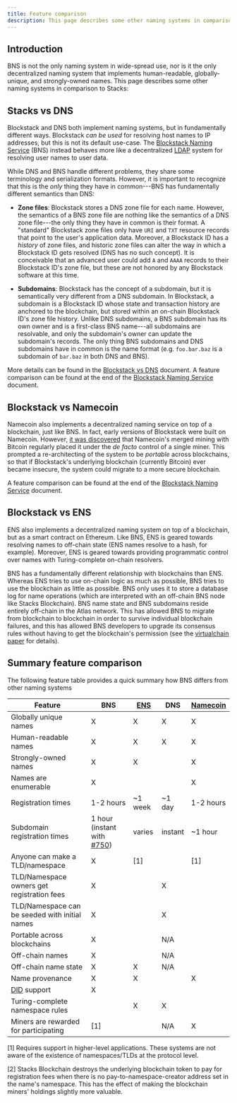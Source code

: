 ```yaml
---
title: Feature comparison
description: This page describes some other naming systems in comparison to Stacks.
---
```


## Introduction

BNS is not the only naming system in wide-spread use, nor is it the only
decentralized naming system that implements human-readable, globally-unique, and
strongly-owned names. This page describes some other naming systems in
comparison to Stacks:

## Stacks vs DNS

Blockstack and DNS both implement naming systems, but in fundamentally
different ways. Blockstack _can be used_ for resolving host names to IP
addresses, but this is not its default use-case. The [Blockstack Naming
Service](/core/naming/introduction) (BNS) instead behaves
more like a decentralized
[LDAP](https://en.wikipedia.org/wiki/Lightweight_Directory_Access_Protocol) system for
resolving user names to user data.

While DNS and BNS handle different problems, they share some terminology and
serialization formats. However, it is important to recognize that this is the
_only_ thing they have in common---BNS has fundamentally different semantics
than DNS:

- **Zone files**: Blockstack stores a DNS zone file for each name. However,
  the semantics of a BNS zone file are nothing like the semantics of a DNS zone
  file---the only thing they have in common is their format.
  A "standard" Blockstack zone files only have `URI` and `TXT` resource records
  that point to the user's application data. Moreover, a Blockstack ID has a
  _history_ of zone files, and historic zone files can alter the way in which a
  Blockstack ID gets resolved (DNS has no such concept). It is conceivable that an advanced
  user could add `A` and `AAAA` records to their Blockstack ID's zone file,
  but these are not honored by any Blockstack software at this time.

- **Subdomains**: Blockstack has the concept of a subdomain, but it is
  semantically very different from a DNS subdomain. In Blockstack, a subdomain
  is a Blockstack ID whose state and transaction history are anchored to the
  blockchain, but stored within an on-chain Blockstack ID's zone file history.
  Unlike DNS subdomains, a BNS subdomain has
  its own owner and is a first-class BNS name---all subdomains are resolvable,
  and only the subdomain's owner can update the subdomain's records. The only thing BNS subdomains and DNS
  subdomains have in common is the name format (e.g. `foo.bar.baz` is a subdomain
  of `bar.baz` in both DNS and BNS).

More details can be found in the [Blockstack vs
DNS](/core/naming/comparison) document. A feature
comparison can be found at the end of the [Blockstack Naming
Service](/core/naming/introduction) document.

## Blockstack vs Namecoin

Namecoin also implements a decentralized naming service on top of a blockchain,
just like BNS. In fact, early versions of Blockstack were built on Namecoin.
However, [it was discovered](https://www.usenix.org/node/196209) that Namecoin's
merged mining with Bitcoin regularly placed it under the _de facto_ control of a single
miner. This prompted a re-architecting of the system to be _portable_ across
blockchains, so that if Blockstack's underlying blockchain (currently Bitcoin)
ever became insecure, the system could migrate to a more secure blockchain.

A feature comparison can be found at the end of the [Blockstack Naming
Service](/core/naming/introduction) document.

## Blockstack vs ENS

ENS also implements a decentralized naming system on top of a blockchain, but as
a smart contract on Ethereum. Like BNS, ENS is geared towards resolving names
to off-chain state (ENS names resolve to a hash, for example). Moreover, ENS is
geared towards providing programmatic control over names with Turing-complete
on-chain resolvers.

BNS has a fundamentally different relationship with blockchains than ENS.
Whereas ENS tries to use on-chain logic as much as possible, BNS
tries to use the blockchain as little as possible. BNS only uses it to store a
database log for name operations (which are interpreted with an off-chain BNS
node like Stacks Blockchain). BNS name state and BNS subdomains reside entirely
off-chain in the Atlas network. This has allowed BNS to migrate from blockchain
to blockchain in order to survive individual blockchain failures, and this has
allowed BNS developers to upgrade its consensus rules without having to get the
blockchain's permission (see the [virtualchain
paper](https://blockstack.org/virtualchain.pdf) for details).

## Summary feature comparison

The following feature table provides a quick summary how BNS differs from other naming systems

| Feature                                        | BNS                                                                                    | [ENS](https://ens.domains/) | DNS     | [Namecoin](https://namecoin.org/) |
| ---------------------------------------------- | -------------------------------------------------------------------------------------- | --------------------------- | ------- | --------------------------------- |
| Globally unique names                          | X                                                                                      | X                           | X       | X                                 |
| Human-readable names                           | X                                                                                      | X                           | X       | X                                 |
| Strongly-owned names                           | X                                                                                      | X                           |         | X                                 |
| Names are enumerable                           | X                                                                                      |                             |         | X                                 |
| Registration times                             | 1-2 hours                                                                              | ~1 week                     | ~1 day  | 1-2 hours                         |
| Subdomain registration times                   | 1 hour (instant with [#750](https://github.com/blockstack/blockstack-core/issues/750)) | varies                      | instant | ~1 hour                           |
| Anyone can make a TLD/namespace                | X                                                                                      | [1]                         |         | [1]                               |
| TLD/Namespace owners get registration fees     | X                                                                                      |                             | X       |                                   |
| TLD/Namespace can be seeded with initial names | X                                                                                      |                             | X       |                                   |
| Portable across blockchains                    | X                                                                                      |                             | N/A     |                                   |
| Off-chain names                                | X                                                                                      |                             | N/A     |                                   |
| Off-chain name state                           | X                                                                                      | X                           | N/A     |                                   |
| Name provenance                                | X                                                                                      | X                           |         | X                                 |
| [DID](http://identity.foundation) support      | X                                                                                      |                             |         |                                   |
| Turing-complete namespace rules                |                                                                                        | X                           | X       |                                   |
| Miners are rewarded for participating          | [1]                                                                                    |                             | N/A     | X                                 |

[1] Requires support in higher-level applications. These systems are not aware
of the existence of namespaces/TLDs at the protocol level.

[2] Stacks Blockchain destroys the underlying blockchain token to pay for
registration fees when there is no pay-to-namespace-creator address set in the
name's namespace. This has the effect of making the blockchain miners' holdings
slightly more valuable.
